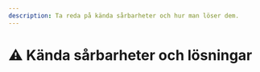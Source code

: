 ```yaml
---
description: Ta reda på kända sårbarheter och hur man löser dem.
---
```


# ⚠️ Kända sårbarheter och lösningar
